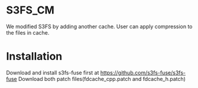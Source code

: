 S3FS_CM
==
We modified S3FS by adding another cache.
User can apply compression to the files in cache.

Installation
==
Download and install s3fs-fuse first at https://github.com/s3fs-fuse/s3fs-fuse
Download both patch files(fdcache_cpp.patch and fdcache_h.patch)
